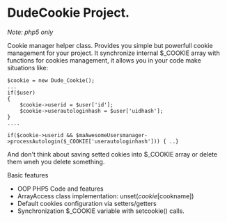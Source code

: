 # DudeCookie Project.

_Note: php5 only_

<p>Cookie manager helper class. Provides you simple but powerfull cookie management for your project. It synchronize internal $_COOKIE array with functions for cookies management, it allows you in your code make situations like:</p>

<pre><code>$cookie = new Dude_Cookie();
...
if($user)
{
    $cookie->userid = $user['id'];
    $cookie->userautologinhash = $user['uidhash'];
}
....

if($cookie->userid && $maAwesomeUsersmanager->processAutologin($_COOKIE['userautologinhash'])) { ..}</code></pre>

<p>And don't think about saving setted cokies into $_COOKIE array or delete them wneh you delete something.</p>

Basic features
-  OOP PHP5 Code and features
-  ArrayAccess class implementation: unset($cookie[$cookname])
-  Default cookies configuration via setters/getters
-  Synchronization $_COOKIE variable with setcookie() calls.